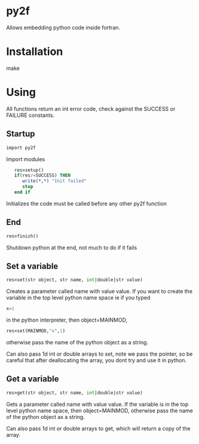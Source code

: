 # py2f

Allows embedding python code inside fortran. 

# Installation
make

# Using
All functions return an int error code, check against the SUCCESS 
or FAILURE constants.

## Startup
````fortran
import py2f
````

Import modules

````fortran
   res=setup()
   if(res/=SUCCESS) THEN
      write(*,*) "Init failed"
      stop
   end if
````

Initializes the code must be called before any other py2f function

## End

````fortran
res=finish()
````

Shutdown python at the end, not much to do if it fails

## Set a variable

````fortran
res=set(str object, str name, int|double|str value)
````
Creates a parameter called name with value value. If
you want to create the variable in the top level python name space
ie if you typed

````python
x=1
````

in the python interpreter, then object=MAINMOD, 

````fortran
res=set(MAINMOD,"x",1)
````

otherwise pass
the name of the python object as a string.

Can also pass 1d int or double arrays to set, note we pass the pointer,
so be careful that after deallocating the array, you dont try and use it in python.

## Get a variable

````fortran
res=get(str object, str name, int|double|str value)
````

Gets a parameter called name with value value. If
the variable is in the top level python name space, then object=MAINMOD, otherwise pass
the name of the python object as a string.

Can also pass 1d int or double arrays to get, which will return a copy of the array.

